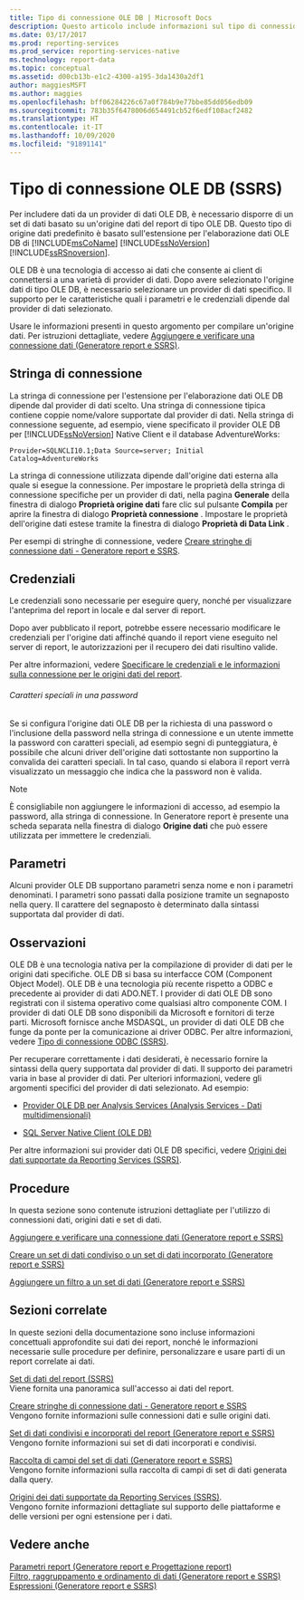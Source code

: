 ```yaml
---
title: Tipo di connessione OLE DB | Microsoft Docs
description: Questo articolo include informazioni sul tipo di connessione OLE DB e su come creare un'origine dati.
ms.date: 03/17/2017
ms.prod: reporting-services
ms.prod_service: reporting-services-native
ms.technology: report-data
ms.topic: conceptual
ms.assetid: d00cb13b-e1c2-4300-a195-3da1430a2df1
author: maggiesMSFT
ms.author: maggies
ms.openlocfilehash: bff06284226c67a0f784b9e77bbe85dd056edb09
ms.sourcegitcommit: 783b35f6478006d654491cb52f6edf108acf2482
ms.translationtype: HT
ms.contentlocale: it-IT
ms.lasthandoff: 10/09/2020
ms.locfileid: "91891141"
---
```

# <a name="ole-db-connection-type-ssrs"></a>Tipo di connessione OLE DB (SSRS)
  Per includere dati da un provider di dati OLE DB, è necessario disporre di un set di dati basato su un'origine dati del report di tipo OLE DB. Questo tipo di origine dati predefinito è basato sull'estensione per l'elaborazione dati OLE DB di [!INCLUDE[msCoName](../../includes/msconame-md.md)] [!INCLUDE[ssNoVersion](../../includes/ssnoversion-md.md)] [!INCLUDE[ssRSnoversion](../../includes/ssrsnoversion-md.md)].  
  
 OLE DB è una tecnologia di accesso ai dati che consente ai client di connettersi a una varietà di provider di dati. Dopo avere selezionato l'origine dati di tipo OLE DB, è necessario selezionare un provider di dati specifico. Il supporto per le caratteristiche quali i parametri e le credenziali dipende dal provider di dati selezionato.  
  
 Usare le informazioni presenti in questo argomento per compilare un'origine dati. Per istruzioni dettagliate, vedere [Aggiungere e verificare una connessione dati &#40;Generatore report e SSRS&#41;](../../reporting-services/report-data/add-and-verify-a-data-connection-report-builder-and-ssrs.md).  
  
##  <a name="connection-string"></a><a name="Connection"></a> Stringa di connessione  
 La stringa di connessione per l'estensione per l'elaborazione dati OLE DB dipende dal provider di dati scelto. Una stringa di connessione tipica contiene coppie nome/valore supportate dal provider di dati. Nella stringa di connessione seguente, ad esempio, viene specificato il provider OLE DB per [!INCLUDE[ssNoVersion](../../includes/ssnoversion-md.md)] Native Client e il database AdventureWorks:  
  
```  
Provider=SQLNCLI10.1;Data Source=server; Initial Catalog=AdventureWorks  
```  
  
 La stringa di connessione utilizzata dipende dall'origine dati esterna alla quale si esegue la connessione. Per impostare le proprietà della stringa di connessione specifiche per un provider di dati, nella pagina **Generale** della finestra di dialogo **Proprietà origine dati** fare clic sul pulsante **Compila** per aprire la finestra di dialogo **Proprietà connessione** . Impostare le proprietà dell'origine dati estese tramite la finestra di dialogo **Proprietà di Data Link** .  
  
 Per esempi di stringhe di connessione, vedere [Creare stringhe di connessione dati - Generatore report e SSRS](../../reporting-services/report-data/data-connections-data-sources-and-connection-strings-report-builder-and-ssrs.md).  
  
  
##  <a name="credentials"></a><a name="Credentials"></a> Credenziali  
 Le credenziali sono necessarie per eseguire query, nonché per visualizzare l'anteprima del report in locale e dal server di report.  
  
 Dopo aver pubblicato il report, potrebbe essere necessario modificare le credenziali per l'origine dati affinché quando il report viene eseguito nel server di report, le autorizzazioni per il recupero dei dati risultino valide.  
  
 Per altre informazioni, vedere [Specificare le credenziali e le informazioni sulla connessione per le origini dati del report](specify-credential-and-connection-information-for-report-data-sources.md).  
  
###### <a name="special-characters-in-a-password"></a>Caratteri speciali in una password  
 Se si configura l'origine dati OLE DB per la richiesta di una password o l'inclusione della password nella stringa di connessione e un utente immette la password con caratteri speciali, ad esempio segni di punteggiatura, è possibile che alcuni driver dell'origine dati sottostante non supportino la convalida dei caratteri speciali. In tal caso, quando si elabora il report verrà visualizzato un messaggio che indica che la password non è valida.  
  
> [!NOTE]  
>  È consigliabile non aggiungere le informazioni di accesso, ad esempio la password, alla stringa di connessione. In Generatore report è presente una scheda separata nella finestra di dialogo **Origine dati** che può essere utilizzata per immettere le credenziali.  
  
  
##  <a name="parameters"></a><a name="Parameters"></a> Parametri  
 Alcuni provider OLE DB supportano parametri senza nome e non i parametri denominati. I parametri sono passati dalla posizione tramite un segnaposto nella query. Il carattere del segnaposto è determinato dalla sintassi supportata dal provider di dati.  
  
  
##  <a name="remarks"></a><a name="Remarks"></a> Osservazioni  
 OLE DB è una tecnologia nativa per la compilazione di provider di dati per le origini dati specifiche. OLE DB si basa su interfacce COM (Component Object Model). OLE DB è una tecnologia più recente rispetto a ODBC e precedente ai provider di dati ADO.NET. I provider di dati OLE DB sono registrati con il sistema operativo come qualsiasi altro componente COM. I provider di dati OLE DB sono disponibili da Microsoft e fornitori di terze parti. Microsoft fornisce anche MSDASQL, un provider di dati OLE DB che funge da ponte per la comunicazione ai driver ODBC. Per altre informazioni, vedere [Tipo di connessione ODBC &#40;SSRS&#41;](../../reporting-services/report-data/odbc-connection-type-ssrs.md).  
  
 Per recuperare correttamente i dati desiderati, è necessario fornire la sintassi della query supportata dal provider di dati. Il supporto dei parametri varia in base al provider di dati. Per ulteriori informazioni, vedere gli argomenti specifici del provider di dati selezionato. Ad esempio:  
  
-   [Provider OLE DB per Analysis Services &#40;Analysis Services - Dati multidimensionali&#41;](/analysis-services/instances/data-providers-used-for-analysis-services-connections
)  
   
  
-   [SQL Server Native Client &#40;OLE DB&#41;](../../relational-databases/native-client/ole-db/sql-server-native-client-ole-db.md)  
  
 Per altre informazioni sui provider dati OLE DB specifici, vedere [Origini dei dati supportate da Reporting Services &#40;SSRS&#41;](../../reporting-services/report-data/data-sources-supported-by-reporting-services-ssrs.md).  
  
  
##  <a name="how-to-topics"></a><a name="HowTo"></a> Procedure  
 In questa sezione sono contenute istruzioni dettagliate per l'utilizzo di connessioni dati, origini dati e set di dati.  
  
 [Aggiungere e verificare una connessione dati &#40;Generatore report e SSRS&#41;](../../reporting-services/report-data/add-and-verify-a-data-connection-report-builder-and-ssrs.md)  
  
 [Creare un set di dati condiviso o un set di dati incorporato &#40;Generatore report e SSRS&#41;](../../reporting-services/report-data/create-a-shared-dataset-or-embedded-dataset-report-builder-and-ssrs.md)  
  
 [Aggiungere un filtro a un set di dati &#40;Generatore report e SSRS&#41;](../../reporting-services/report-data/add-a-filter-to-a-dataset-report-builder-and-ssrs.md)  
  
  
##  <a name="related-sections"></a><a name="Related"></a> Sezioni correlate  
 In queste sezioni della documentazione sono incluse informazioni concettuali approfondite sui dati dei report, nonché le informazioni necessarie sulle procedure per definire, personalizzare e usare parti di un report correlate ai dati.  
  
 [Set di dati del report &#40;SSRS&#41;](../../reporting-services/report-data/report-datasets-ssrs.md)  
 Viene fornita una panoramica sull'accesso ai dati del report.  
  
 [Creare stringhe di connessione dati - Generatore report e SSRS](../../reporting-services/report-data/data-connections-data-sources-and-connection-strings-report-builder-and-ssrs.md)  
 Vengono fornite informazioni sulle connessioni dati e sulle origini dati.  
  
 [Set di dati condivisi e incorporati del report &#40;Generatore report e SSRS&#41;](../../reporting-services/report-data/report-embedded-datasets-and-shared-datasets-report-builder-and-ssrs.md)  
 Vengono fornite informazioni sui set di dati incorporati e condivisi.  
  
 [Raccolta di campi del set di dati &#40;Generatore report e SSRS&#41;](../../reporting-services/report-data/dataset-fields-collection-report-builder-and-ssrs.md)  
 Vengono fornite informazioni sulla raccolta di campi di set di dati generata dalla query.  
  
 [Origini dei dati supportate da Reporting Services &#40;SSRS&#41;](../../reporting-services/report-data/data-sources-supported-by-reporting-services-ssrs.md).  
 Vengono fornite informazioni dettagliate sul supporto delle piattaforme e delle versioni per ogni estensione per i dati.  
  
  
## <a name="see-also"></a>Vedere anche  
 [Parametri report &#40;Generatore report e Progettazione report&#41;](../../reporting-services/report-design/report-parameters-report-builder-and-report-designer.md)   
 [Filtro, raggruppamento e ordinamento di dati &#40;Generatore report e SSRS&#41;](../../reporting-services/report-design/filter-group-and-sort-data-report-builder-and-ssrs.md)   
 [Espressioni &#40;Generatore report e SSRS&#41;](../../reporting-services/report-design/expressions-report-builder-and-ssrs.md)  
  
